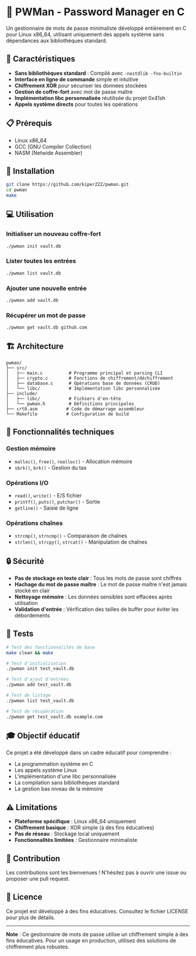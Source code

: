 # 🔐 PWMan - Password Manager en C

Un gestionnaire de mots de passe minimaliste développé entièrement en C pour Linux x86_64, utilisant uniquement des appels système sans dépendances aux bibliothèques standard.

## 🎯 Caractéristiques

- **Sans bibliothèques standard** : Compilé avec `-nostdlib -fno-builtin`
- **Interface en ligne de commande** simple et intuitive
- **Chiffrement XOR** pour sécuriser les données stockées
- **Gestion de coffre-fort** avec mot de passe maître
- **Implémentation libc personnalisée** réutilisée du projet 0x41sh
- **Appels système directs** pour toutes les opérations

## 📋 Prérequis

- Linux x86_64
- GCC (GNU Compiler Collection)
- NASM (Netwide Assembler)

## 🚀 Installation

```bash
git clone https://github.com/kiperZZZ/pwman.git
cd pwman
make
```

## 💻 Utilisation

### Initialiser un nouveau coffre-fort
```bash
./pwman init vault.db
```

### Lister toutes les entrées
```bash
./pwman list vault.db
```

### Ajouter une nouvelle entrée
```bash
./pwman add vault.db
```

### Récupérer un mot de passe
```bash
./pwman get vault.db github.com
```

## 🏗️ Architecture

```
pwman/
├── src/
│   ├── main.c          # Programme principal et parsing CLI
│   ├── crypto.c        # Fonctions de chiffrement/déchiffrement
│   ├── database.c      # Opérations base de données (CRUD)
│   └── libc/           # Implémentation libc personnalisée
├── include/
│   ├── libc/           # Fichiers d'en-tête
│   └── pwman.h         # Définitions principales
├── crt0.asm           # Code de démarrage assembleur
└── Makefile           # Configuration de build
```

## 🔧 Fonctionnalités techniques

### Gestion mémoire
- `malloc()`, `free()`, `realloc()` - Allocation mémoire
- `sbrk()`, `brk()` - Gestion du tas

### Opérations I/O
- `read()`, `write()` - E/S fichier
- `printf()`, `puts()`, `putchar()` - Sortie
- `getline()` - Saisie de ligne

### Opérations chaînes
- `strcmp()`, `strncmp()` - Comparaison de chaînes
- `strlen()`, `strcpy()`, `strcat()` - Manipulation de chaînes

## 🔒 Sécurité

- **Pas de stockage en texte clair** : Tous les mots de passe sont chiffrés
- **Hachage du mot de passe maître** : Le mot de passe maître n'est jamais stocké en clair
- **Nettoyage mémoire** : Les données sensibles sont effacées après utilisation
- **Validation d'entrée** : Vérification des tailles de buffer pour éviter les débordements

## 🧪 Tests

```bash
# Test des fonctionnalités de base
make clean && make

# Test d'initialisation
./pwman init test_vault.db

# Test d'ajout d'entrées
./pwman add test_vault.db

# Test de listage
./pwman list test_vault.db

# Test de récupération
./pwman get test_vault.db example.com
```

## 🎓 Objectif éducatif

Ce projet a été développé dans un cadre éducatif pour comprendre :
- La programmation système en C
- Les appels système Linux
- L'implémentation d'une libc personnalisée
- La compilation sans bibliothèques standard
- La gestion bas niveau de la mémoire

## ⚠️ Limitations

- **Plateforme spécifique** : Linux x86_64 uniquement
- **Chiffrement basique** : XOR simple (à des fins éducatives)
- **Pas de réseau** : Stockage local uniquement
- **Fonctionnalités limitées** : Gestionnaire minimaliste

## 🤝 Contribution

Les contributions sont les bienvenues ! N'hésitez pas à ouvrir une issue ou proposer une pull request.

## 📄 Licence

Ce projet est développé à des fins éducatives. Consultez le fichier LICENSE pour plus de détails.

---

**Note** : Ce gestionnaire de mots de passe utilise un chiffrement simple à des fins éducatives. Pour un usage en production, utilisez des solutions de chiffrement plus robustes.